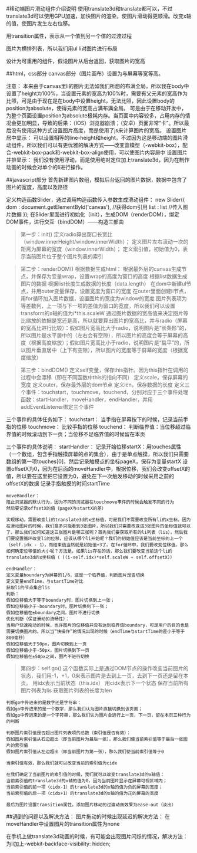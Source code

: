 #移动端图片滑动组件介绍说明
使用translate3d和translate都可以，不过translate3d可以使用GPU加速，加快图片的渲染，使图片滑动得更顺滑。改变x轴的值，使图片发生左右位移。

用transition属性，表示从一个值到另一个值的过渡过程

图片为横排列表，所以我们用ul li对图片进行布局

设计为可重用的组件，假设图片从后台返回，获取图片的宽高

##html，css部分
canvas部分（图片画布）设置为与屏幕等宽等高。

注意：
    本来由于canvas里li的图片无法如我们所想的布满全局，所以我在body中设置了height为100%，当设置元素的宽高为100%时，需要有父元素的宽高作为比照，可是由于现在是在body中设置height，无法比照，因此设置body的position为absolute，使得元素的宽高占满布满全局。
    可是由于在移动开发中，为整个页面设置position为absolute极耗内存。当页面中内容较多，占用内存的情况会更加明显，导致的后果：（IOS）浏览器崩溃；（安卓）页面非常“卡”。所以最后没有使用这种方式设置图片高度，而是使用了js来计算图片的宽高。
    设置图片居中显示：
    可以设置相等的line-height和height。不过因为这是移动端的图片滑动组件，所以我们可以有更优雅的解决方式——改变盒模型（-webkit-box），配合-webkit-box-pack和-webkit-box-align使用，可以使图片内容居中
    设置图片并排显示：
    我们没有使用浮动，而是使用绝对定位加上translate3d，因为在制作动画的时候会对单个的li进行操作。

##javascript部分
首先新建图片数组，模拟后台返回的图片数据，数据中包含了图片的宽度，高度以及路径

定义构造函数Slider，通过调用构造函数传入参数生成滑动组件：
        new Slider({
            dom : document.getElementById('canvas'),    //获得dom引用
            list : list     //传入图片数据
        });
在Slider里面进行初始化（init），生成DOM（renderDOM），绑定DOM事件，进行交互（bindDOM）——构造三部曲

>第一步：init()
    定义radio算出窗口长宽比（window.innerHeight/window.innerWidth）；
    定义图片左右滚动一次的距离为屏幕的宽度（window.innerWidth）；
    定义索引值，初始值为0，表示当前图片位于整个图片列表的索引

>第二步：renderDOM()
根据数据生成html：
    根据最外层的canvas生成节点，并保存为变量wrap，设置wrap的高度为窗口的高度
    根据list数据生成图片的数据
    根据list长度生成数据的长度（data.length）
    在dom中新建ul节点，并用outer变量保存，设置宽度为窗口的宽度
    在outer里面创建li节点，用for循环加入图片数据，设置图片的宽度为window的宽度
    图片列表项为等差数列，上一项与下一项的差值为窗口的宽度，所以我们可以设置transform的x轴的值为i*this.scaleW
    通过图片数据的宽高值来决定图片等比缩放的依据是宽还是高，所以就要算出图片的宽高比，并与radio（屏幕的宽高比进行比较）：假如图片宽高比大于radio，说明图片是“长条形”的，所以图片是水平居中的（左右会有空隙），所以图片的高度会等于屏幕的高度（根据高度缩放）；假如图片宽高比小于radio，说明图片是“扁平”的，所以图片垂直居中（上下有空隙），所以图片的宽度等于屏幕的宽度（根据宽度缩放）

>第三步：bindDOM()
    定义self变量，保存this指针。因为this指针在调用的过程中会漂移（即在不同函数中this的指向不同）
    定义scale，保存屏幕的宽度
    定义outer，保存最外层的dom节点
    定义len，保存数据的长度
    定义三个事件：touchstart，touchmove，touchend，分别对应于三个事件处理函数：startHandler，moveHandler，endHandler，并用addEventListener绑定三个事件

三个事件的具体任务如下：
    touchstart：
    当手指在屏幕按下的时候，记录当前手指的位移
    touchmove：
    比较手指的位移
    touchend：
    判断临界值：当位移超过临界值的时候滚动到下一页；当位移不足临界值的时候留在本页

三个事件的具体说明：
    startHandler：
    记录开始位移startX：用touches属性（一个数组，包含手指触摸屏幕的点的集合），由于是单点触摸，所以我们只需要数组的第一项touches[0]，然后记录触摸点的坐标pageX，保存为变量startX
    设置offsetX为0，因为在后面的moveHandler中，根据位移，我们会改变offsetX的值，所以要在这里把它设置为0，避免在下一次触发移动的时候采用之前的offsetX的数据
    记录手指触摸的时间startTime

    moveHandler：
    阻止浏览器的默认行为，因为不同的浏览器在touchmove事件的时候会触发不同的行为
    然后要记录offsetX的值（pageX与startX的差）

    实现移动，需要改变li的translate3d的x坐标值，可是我们不需要改变所有li的x坐标，因为在滑动图片的时候，我们最多只能看到3张图片，所以我们只需要改变这3张图片的坐标值就可以了。那么我们如何知道这三张图片是哪三张呢？首先我们要获取所有的li列表（lis），然后我们要设置循环改变li的位移，应该从哪个li开始呢？我们的初始值应该是当前坐标的上一个（self.idx - 1），而结束值当然就是初始值+3了。在for循环中，我们要改变位移值。那么如何确定位移值的大小呢？方法是，如果lis存在的话，那么我们要改变当前这个li的translate3d的x坐标值（ ((i-self.idx)*self.scaleW + self.offsetX)）

    endHandler：
    定义变量boundary为屏幕的1/6，这是一个临界值，判断图片是否切换
    定义变量endTime，与startTime对比
    获取li的节点集合lis
    判断：
    假如位移值大于等于boundary时，图片切换到上一张；
    假如位移值小于-boundary时，图片切换到下一张；
    假如位移值在±boundary之间，图片不进行切换
    优化判断（保证滑动的流畅性）：
    当用户快速拖动的时候，也许图片的位移值并没有达到临界值boundary，可是用户的目的也是需要切换图片的。所以当“快操作”的情况出现的时候（endTime与startTime的差小于等于800毫秒）
    假如位移值大于50px，图片切换到上一页
    假如位移值小于-50px，图片切换到下一页
    假如位移值在±50px之间，图片不进行切换

>第四步：self.go()
    这个函数实际上是通过DOM节点的操作改变当前图片的状态，我们用-1，+1，0来表示图片是去到上一页，去到下一页还是留在本页。
    用idx表示当前状态（this.idx）
    用cidx表示下一个状态
    保存当前所有图片列表为lis
    获取图片列表的长度为len

    判断go中传进来的是数字还是字符串：
    假如go中传进来的是一个数字，那么我们认为图片直接切换到该页面；
    假如go中传进来的是一个字符串，那么我们认为图片会进行上一页，下一页，留在本页三种行为的判断

    判断图片索引值是否超出图片列表项的总数（索引值是否有效）：
    假如图片索引值从右边超出（即当前图片为最后一张），那么我们使当前索引值等于最后一张图片的索引值
    假如图片索引值从左边超出（即当前图片为第一张），那么我们使当前索引值等于0

    当索引值有效，那么我们就可以改变当前的索引值为cidx

    在我们确定了当前图片的索引值的时候，我们就可以改变translate3d的x轴值：
    当前索引值的translate3d的x轴的值为0，因为当前图片显示在屏幕可视区域内；
    当前索引值的前一项（cidx-1）的translate3d的x轴的值为负的屏幕的宽度；
    当前索引值的后一项（cidx+1）的translate3d的x轴的值为正的屏幕的宽度

    最后为图片设置transition属性，添加图片移动的过渡动画效果为ease-out（淡出）

##遇到的问题以及解决方法：
图片拖动的时候出现延迟的解决方法：
在moveHandler中设置图片的transition属性为none

在手机上做translate3d动画的时候，有可能会出现图片闪烁的情况，解决方法：
为li加上-webkit-backface-visibility: hidden;
